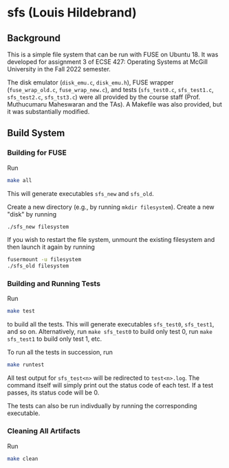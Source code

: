 # sfs (Louis Hildebrand)

## Background
This is a simple file system that can be run with FUSE on Ubuntu 18. It was developed for assignment 3 of ECSE 427: Operating Systems at McGill University in the Fall 2022 semester.

The disk emulator (`disk_emu.c`, `disk_emu.h`), FUSE wrapper (`fuse_wrap_old.c`, `fuse_wrap_new.c`), and tests (`sfs_test0.c`, `sfs_test1.c`, `sfs_test2.c`, `sfs_tst3.c`) were all provided by the course staff (Prof. Muthucumaru Maheswaran and the TAs). A Makefile was also provided, but it was substantially modified.

## Build System

### Building for FUSE
Run
```sh
make all
```

This will generate executables `sfs_new` and `sfs_old`.

Create a new directory (e.g., by running `mkdir filesystem`). Create a new "disk" by running
```sh
./sfs_new filesystem
```

If you wish to restart the file system, unmount the existing filesystem and then launch it again by running
```sh
fusermount -u filesystem
./sfs_old filesystem
```

### Building and Running Tests
Run
```sh
make test
```
to build all the tests. This will generate executables `sfs_test0`, `sfs_test1`, and so on. Alternatively, run `make sfs_test0` to build only test 0, run `make sfs_test1` to build only test 1, etc.

To run all the tests in succession, run
```sh
make runtest
```
All test output for `sfs_test<n>` will be redirected to `test<n>.log`. The command itself will simply print out the status code of each test. If a test passes, its status code will be 0.

The tests can also be run indivdually by running the corresponding executable.

### Cleaning All Artifacts
Run
```sh
make clean
```
